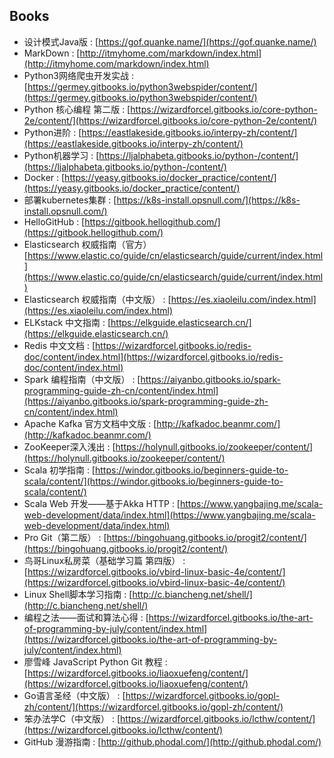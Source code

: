 ## Books
+ 设计模式Java版 : [https://gof.quanke.name/](https://gof.quanke.name/)
+ MarkDown : [http://itmyhome.com/markdown/index.html](http://itmyhome.com/markdown/index.html)
+ Python3网络爬虫开发实战 : [https://germey.gitbooks.io/python3webspider/content/](https://germey.gitbooks.io/python3webspider/content/)
+ Python 核心编程 第二版 : [https://wizardforcel.gitbooks.io/core-python-2e/content/](https://wizardforcel.gitbooks.io/core-python-2e/content/)
+ Python进阶 : [https://eastlakeside.gitbooks.io/interpy-zh/content/](https://eastlakeside.gitbooks.io/interpy-zh/content/)
+ Python机器学习 : [https://ljalphabeta.gitbooks.io/python-/content/](https://ljalphabeta.gitbooks.io/python-/content/)
+ Docker : [https://yeasy.gitbooks.io/docker_practice/content/](https://yeasy.gitbooks.io/docker_practice/content/)
+ 部署kubernetes集群 : [https://k8s-install.opsnull.com/](https://k8s-install.opsnull.com/)
+ HelloGitHub : [https://gitbook.hellogithub.com/](https://gitbook.hellogithub.com/)
+ Elasticsearch 权威指南（官方）[https://www.elastic.co/guide/cn/elasticsearch/guide/current/index.html](https://www.elastic.co/guide/cn/elasticsearch/guide/current/index.html)
+ Elasticsearch 权威指南（中文版） : [https://es.xiaoleilu.com/index.html](https://es.xiaoleilu.com/index.html)
+ ELKstack 中文指南 : [https://elkguide.elasticsearch.cn/](https://elkguide.elasticsearch.cn/)
+ Redis 中文文档 : [https://wizardforcel.gitbooks.io/redis-doc/content/index.html](https://wizardforcel.gitbooks.io/redis-doc/content/index.html)
+ Spark 编程指南（中文版） : [https://aiyanbo.gitbooks.io/spark-programming-guide-zh-cn/content/index.html](https://aiyanbo.gitbooks.io/spark-programming-guide-zh-cn/content/index.html)
+ Apache Kafka 官方文档中文版 : [http://kafkadoc.beanmr.com/](http://kafkadoc.beanmr.com/)
+ ZooKeeper深入浅出 : [https://holynull.gitbooks.io/zookeeper/content/](https://holynull.gitbooks.io/zookeeper/content/)
+ Scala 初学指南 : [https://windor.gitbooks.io/beginners-guide-to-scala/content/](https://windor.gitbooks.io/beginners-guide-to-scala/content/)
+ Scala Web 开发——基于Akka HTTP : [https://www.yangbajing.me/scala-web-development/data/index.html](https://www.yangbajing.me/scala-web-development/data/index.html)
+ Pro Git（第二版） : [https://bingohuang.gitbooks.io/progit2/content/](https://bingohuang.gitbooks.io/progit2/content/)
+ 鸟哥Linux私房菜（基础学习篇 第四版） : [https://wizardforcel.gitbooks.io/vbird-linux-basic-4e/content/](https://wizardforcel.gitbooks.io/vbird-linux-basic-4e/content/)
+ Linux Shell脚本学习指南 : [http://c.biancheng.net/shell/](http://c.biancheng.net/shell/)
+ 编程之法——面试和算法心得 : [https://wizardforcel.gitbooks.io/the-art-of-programming-by-july/content/index.html](https://wizardforcel.gitbooks.io/the-art-of-programming-by-july/content/index.html)
+ 廖雪峰 JavaScript Python Git 教程 : [https://wizardforcel.gitbooks.io/liaoxuefeng/content/](https://wizardforcel.gitbooks.io/liaoxuefeng/content/)
+ Go语言圣经（中文版） : [https://wizardforcel.gitbooks.io/gopl-zh/content/](https://wizardforcel.gitbooks.io/gopl-zh/content/)
+ 笨办法学C（中文版） : [https://wizardforcel.gitbooks.io/lcthw/content/](https://wizardforcel.gitbooks.io/lcthw/content/)
+ GitHub 漫游指南 : [http://github.phodal.com/](http://github.phodal.com/)
